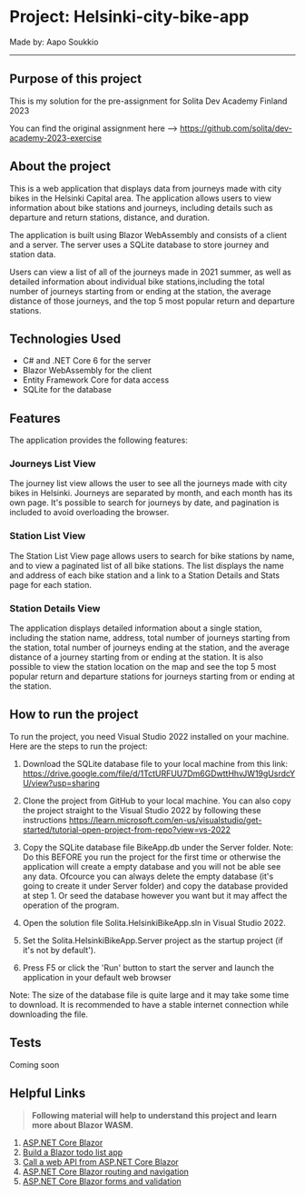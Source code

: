 # Project: Helsinki-city-bike-app

Made by: Aapo Soukkio

***

## Purpose of this project

This is my solution for the pre-assignment for Solita Dev Academy Finland 2023

You can find the original assignment here --> https://github.com/solita/dev-academy-2023-exercise


## About the project 

This is a web application that displays data from journeys made with city bikes in the Helsinki Capital area.
The application allows users to view information about bike stations and journeys, including details such as departure
and return stations, distance, and duration.

The application is built using Blazor WebAssembly and consists of a client and a server. The server uses
a SQLite database to store journey and station data.

Users can view a list of all of the journeys made in 2021 summer, as well as detailed information about individual bike
stations,including the total number of journeys starting from or ending at the station, the average distance of
those journeys, and the top 5 most popular return and departure stations.


## Technologies Used

- C# and .NET Core 6 for the server
- Blazor WebAssembly for the client
- Entity Framework Core for data access
- SQLite for the database

## Features

The application provides the following features:

### Journeys List View

The journey list view allows the user to see all the journeys made with city bikes in Helsinki. Journeys are separated
by month, and each month has its own page. It's possible to search for journeys by date, and pagination is included to
avoid overloading the browser.

### Station List View

The Station List View page allows users to search for bike stations by name, and to view a paginated list of all bike
stations. The list displays the name and address of each bike station and a link to a Station Details and Stats page
for each station.

### Station Details View

The application displays detailed information about a single station, including the station name, address, total number
of journeys starting from the station, total number of journeys ending at the station, and the average distance of a journey
starting from or ending at the station. It is also possible to view the station location on the map and see the top 5 most
popular return and departure stations for journeys starting from or ending at the station. 

## How to run the project

To run the project, you need Visual Studio 2022 installed on your machine. Here are the steps to run the project:

1. Download the SQLite database file to your local machine from this link: https://drive.google.com/file/d/1TctURFUU7Dm6GDwttHhvJW19gUsrdcYU/view?usp=sharing

2. Clone the project from GitHub to your local machine. You can also copy the project straight to the Visual Studio 2022
by following these instructions https://learn.microsoft.com/en-us/visualstudio/get-started/tutorial-open-project-from-repo?view=vs-2022

3. Copy the SQLite database file BikeApp.db under the Server folder. 
Note: Do this BEFORE you run the project for the first time or otherwise the application will create a empty database and you will not be able see any data.
Ofcource you can always delete the empty database (it's going to create it under Server folder) and copy the database provided at step 1. Or seed the 
database however you want but it may affect the operation of the program.

4. Open the solution file Solita.HelsinkiBikeApp.sln in Visual Studio 2022.

5. Set the Solita.HelsinkiBikeApp.Server project as the startup project (if it's not by default').

6. Press F5 or click the 'Run' button to start the server and launch the application in your default web browser

Note: The size of the database file is quite large and it may take some time to download. It is recommended to have a stable 
internet connection while downloading the file.


## Tests

Coming soon


## Helpful Links

> **Following material will help to understand this project and learn more about Blazor WASM.**


1. [ASP.NET Core Blazor](https://docs.microsoft.com/en-us/aspnet/core/blazor/?view=aspnetcore-6.0)
2. [Build a Blazor todo list app](https://docs.microsoft.com/en-us/aspnet/core/blazor/tutorials/build-a-blazor-app?view=aspnetcore-6.0&pivots=webassembly)
3. [Call a web API from ASP.NET Core Blazor](https://docs.microsoft.com/en-us/aspnet/core/blazor/call-web-api?view=aspnetcore-6.0&pivots=webassembly)
4. [ASP.NET Core Blazor routing and navigation](https://docs.microsoft.com/en-us/aspnet/core/blazor/fundamentals/routing?view=aspnetcore-6.0)
5. [ASP.NET Core Blazor forms and validation](https://docs.microsoft.com/en-us/aspnet/core/blazor/forms-validation?view=aspnetcore-6.0)

